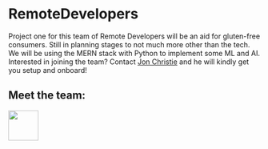 # RemoteDevelopers
Project one for this team of Remote Developers will be an aid for gluten-free consumers. Still in planning stages to not much more other than the tech. We will be using the MERN stack with Python to implement some ML and AI. Interested in joining the team? Contact [Jon Christie](jonchristie.net) and he will kindly get you setup and onboard!

## Meet the team:
<a href="https://github.com/mathcodes"><img src="https://avatars.githubusercontent.com/u/17928947?v=4" width="60px" /></a>
